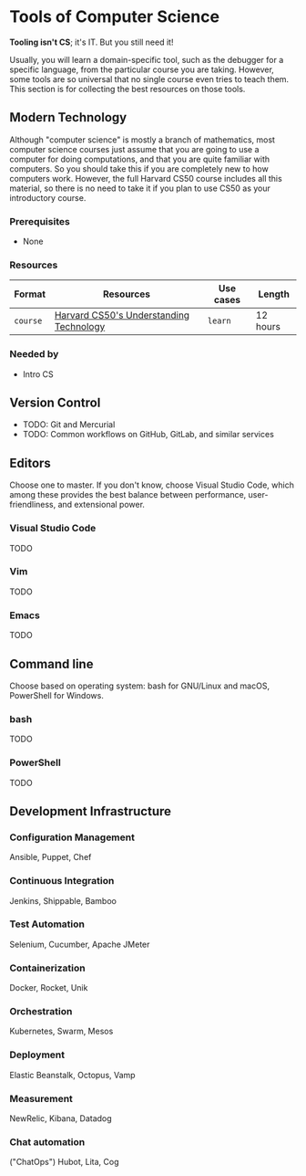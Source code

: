 # Tools of Computer Science

**Tooling isn't CS**; it's IT.
But you still need it!

Usually, you will learn a domain-specific tool, such as the debugger for a specific language, from the particular course you are taking.
However, some tools are so universal that no single course even tries to teach them.
This section is for collecting the best resources on those tools.

## Modern Technology
Although "computer science" is mostly a branch of mathematics, most computer science courses just assume that you are going to use a computer for doing computations, and that you are quite familiar with computers.
So you should take this if you are completely new to how computers work.
However, the full Harvard CS50 course includes all this material, so there is no need to take it if you plan to use CS50 as your introductory course.
### Prerequisites
- None
### Resources
| Format   | Resources                                                                                                   | Use cases | Length   |
|----------|-------------------------------------------------------------------------------------------------------------|-----------|----------|
| `course` | [Harvard CS50's Understanding Technology](https://www.edx.org/course/cs50s-understanding-technology-harvardx-cs50t) | `learn`   | 12 hours |
### Needed by
- Intro CS

## Version Control

- TODO: Git and Mercurial
- TODO: Common workflows on GitHub, GitLab, and similar services

## Editors

Choose one to master.
If you don't know, choose Visual Studio Code, which among these provides the best balance between performance, user-friendliness, and extensional power.

### Visual Studio Code

TODO

### Vim

TODO

### Emacs

TODO

## Command line

Choose based on operating system: bash for GNU/Linux and macOS, PowerShell for Windows.

### bash

TODO

### PowerShell

TODO

## Development Infrastructure

### Configuration Management
Ansible, Puppet, Chef
### Continuous Integration
Jenkins, Shippable, Bamboo
### Test Automation
Selenium, Cucumber, Apache JMeter
### Containerization
Docker, Rocket, Unik
### Orchestration
Kubernetes, Swarm, Mesos
### Deployment
Elastic Beanstalk, Octopus, Vamp
### Measurement
NewRelic, Kibana, Datadog
### Chat automation
("ChatOps") Hubot, Lita, Cog